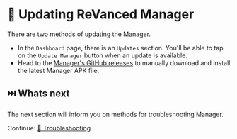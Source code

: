 # 🔄 Updating ReVanced Manager
There are two methods of updating the Manager.

- In the `Dashboard` page, there is an `Updates` section. You'll be able to tap on the `Update Manager` button when an update is available.
- Head to the [Manager's GitHub releases](https://github.com/revanced/revanced-manager/releases/latest) to manually download and install the latest Manager APK file.

## ⏭️ Whats next
The next section will inform you on methods for troubleshooting Manager.

Continue: [🛟 Troubleshooting](4_troubleshooting.md)
